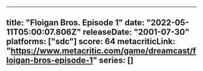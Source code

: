 
---
title: "Floigan Bros. Episode 1"
date: "2022-05-11T05:00:07.806Z"
releaseDate: "2001-07-30"
platforms: ["sdc"]
score: 64
metacriticLink: "https://www.metacritic.com/game/dreamcast/floigan-bros-episode-1"
series: []
---
